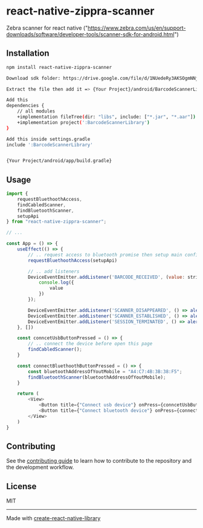 # react-native-zippra-scanner
Zebra scanner for react native ("https://www.zebra.com/us/en/support-downloads/software/developer-tools/scanner-sdk-for-android.html")
## Installation

```sh
npm install react-native-zippra-scanner

Download sdk folder: https://drive.google.com/file/d/1NUedeRy3AKSOgmNNjm9lkzEotno8AOzR/view

Extract the file then add it => {Your Project}/android/BarcodeScannerLibrary

Add this 
dependencies {
    // all modules
    +implementation fileTree(dir: "libs", include: ["*.jar", "*.aar"])
    +implementation project(':BarcodeScannerLibrary')
}

Add this inside settings.gradle
include ':BarcodeScannerLibrary'


{Your Project/android/app/build.gradle}
```

## Usage

```js
import { 
    requestBluethoothAccess, 
    findCabledScanner, 
    findBluetoothScanner, 
    setupApi
} from "react-native-zippra-scanner";

// ...

const App = () => {
    useEffect(() => {
        // .. request access to bluetooth promise then setup main config of module
        requestBluethoothAccess(setupApi)

        // .. add listeners 
        DeviceEventEmitter.addListener('BARCODE_RECEIVED', (value: string) => {
            console.log({
                value
            })
        });

        DeviceEventEmitter.addListener('SCANNER_DISAPPEARED', () => alert('SCANNER_DISAPPEARED'));
        DeviceEventEmitter.addListener('SCANNER_ESTABLISHED', () => alert('SCANNER_ESTABLISHED'));
        DeviceEventEmitter.addListener('SESSION_TERMINATED', () => alert('SESSION_TERMINATED'));
    }, [])

    const conncetUsbButtonPressed = () => {
        // .. connect the device before open this page
        findCabledScanner();
    }

    const connectBluethoothButtonPressed = () => {
        const bluetoothAddressOfYoutMobile = "A4:C7:4B:3B:38:F5";
        findBluetoothScanner(bluetoothAddressOfYoutMobile);
    }

    return (
        <View>
            <Button title={"Connect usb device"} onPress={conncetUsbButtonPressed} />
            <Button title={"Connect bluetooth device"} onPress={connectBluethoothButtonPressed} />
        </View>
    )
}


```

## Contributing

See the [contributing guide](CONTRIBUTING.md) to learn how to contribute to the repository and the development workflow.

## License

MIT

---

Made with [create-react-native-library](https://github.com/callstack/react-native-builder-bob)
